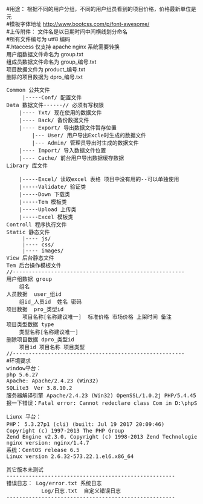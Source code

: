 #用途： 根据不同的用户分组，不同的用户组员看到的项目价格，价格最新单位是 元<br/>
#模板字体地址 http://www.bootcss.com/p/font-awesome/<br/>
#上传附件：  文件名是以日期时间中间横线划分命名<br/>
#所有文件编号为 utf8 编码<br/>
#.htaccess 仅支持 apache nginx 系统需要转换<br/>
用户组数据文件命名为 group.txt<br/>
组成员数据文件命名为 group_编号.txt<br/>
项目数据文件为 product_编号.txt<br/>
删除的项目数据为 dpro_编号.txt<br/>
<pre>
Common 公共文件
     |-----Conf/ 配置文件
Data 数据文件------// 必须有写权限
    |---- Txt/ 现在使用的数据文件
    |---- Back/ 备份数据文件
    |---- Export/ 导出数据文件暂存位置
        |--- User/ 用户导出Excle时生成的数据文件
        |--- Admin/ 管理员导出时生成的数据文件
    |---- Import/ 导入数据文件位置
    |---- Cache/ 前台用户导出数据缓存数据
Library 库文件<br/>
    |-----Excel/ 读取excel 表格 项目中没有用的--可以单独使用
    |-----Validate/ 验证类
    |-----Down 下载类
    |-----Tem 模板类
    |-----Upload 上传类
    |-----Excel 模板类
Controll 程序执行文件
Static 静态文件
     |---- js/
     |---- css/
     |---- images/
View 后台静态文件
Tem 后台操作模板文件
//------------------------------------------------------
用户组数据 group
    组名
人员数据  user_组id
    组id_人员id  姓名 密码
项目数据  pro_类型id
     项目名称[名称建议唯一]  标准价格 市场价格 上架时间 备注
项目类型数据 type
    类型名称[名称建议唯一]
删除项目数据 dpro_类型id
    项目id 项目名称 项目类型
//------------------------------------------------------
#环境要求
window平台：
php 5.6.27
Apache: Apache/2.4.23 (Win32) 
SQLite3　Ver 3.8.10.2
服务器解译引擎	Apache/2.4.23 (Win32) OpenSSL/1.0.2j PHP/5.4.45 建议php版本 5.4.45-nts 或 5.4.45+
报一下错误：Fatal error: Cannot redeclare class Com in D:\phpStudy\WWW\cms\Library\Com.php on line 11

Liunx 平台：
PHP： 5.3.27p1 (cli) (built: Jul 19 2017 20:09:46) 
Copyright (c) 1997-2013 The PHP Group
Zend Engine v2.3.0, Copyright (c) 1998-2013 Zend Technologies
nginx version: nginx/1.4.7
系统：CentOS release 6.5
Linux version 2.6.32-573.22.1.el6.x86_64 

其它版本未测试
-----------------------------------------------------
错误日志： Log/error.txt 系统日志
           Log/日志.txt  自定义错误日志
-----------------------------------------------------
</pre>